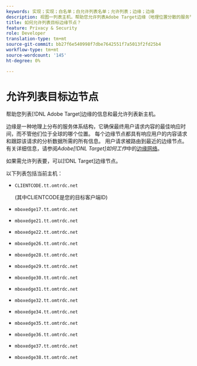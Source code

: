 ```yaml
---
keywords: 实现；实现；白名单；白允许列表名单；允许列表；边缘；边缘
description: 视图一列表主机，帮助您允许列表Adobe Target边缘（地理位置分散的服务节点，确保最终用户的最佳响应时间）。
title: 如何允许列表目标边缘节点？
feature: Privacy & Security
role: Developer
translation-type: tm+mt
source-git-commit: bb27f6e540998f7dbe7642551f7a5013f2fd25b4
workflow-type: tm+mt
source-wordcount: '145'
ht-degree: 0%

---
```



# 允许列表目标边节点

帮助您列表[!DNL Adobe Target]边缘的信息和最允许列表新主机。

边缘是一种地理上分布的服务体系结构，它确保最终用户请求内容的最佳响应时间，而不管他们位于全球的哪个位置。 每个边缘节点都具有响应用户的内容请求和跟踪该请求的分析数据所需的所有信息。 用户请求被路由到最近的边缘节点。 有关详细信息，请参阅&#x200B;*Adobe[!DNL Target]如何工作*&#x200B;中的[边缘网络](/help/c-intro/how-target-works.md#concept_0AE2ED8E9DE64288A8B30FCBF1040934)。

如果需允许列表要，可以[!DNL Target]边缘节点。

以下列表包括当前主机：

* `CLIENTCODE.tt.omtrdc.net`

   (其中CLIENTCODE是您的目标客户端ID)

* `mboxedge17.tt.omtrdc.net`
* `mboxedge21.tt.omtrdc.net`
* `mboxedge22.tt.omtrdc.net`
* `mboxedge26.tt.omtrdc.net`
* `mboxedge28.tt.omtrdc.net`
* `mboxedge29.tt.omtrdc.net`
* `mboxedge30.tt.omtrdc.net`
* `mboxedge31.tt.omtrdc.net`
* `mboxedge32.tt.omtrdc.net`
* `mboxedge34.tt.omtrdc.net`
* `mboxedge35.tt.omtrdc.net`
* `mboxedge36.tt.omtrdc.net`
* `mboxedge37.tt.omtrdc.net`
* `mboxedge38.tt.omtrdc.net`